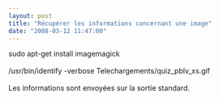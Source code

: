 ```yaml
---
layout: post
title: "Récupérer les informations concernant une image"
date: "2008-03-12 11:47:00"
---
```

sudo apt-get install imagemagick<br /><br />/usr/bin/identify -verbose Telechargements/quiz_pblv_xs.gif<br /><br />Les informations sont envoyées sur la sortie standard.
